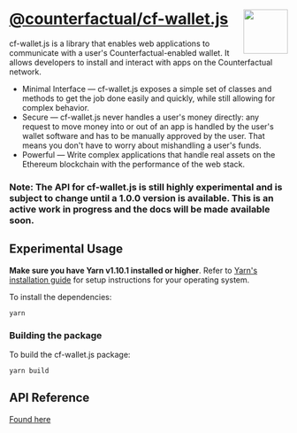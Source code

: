 # [@counterfactual/cf-wallet.js](https://github.com/counterfactual/monorepo/tree/master/packages/cf-wallet.js) <img align="right" src="../../logo.svg" height="80px" />

cf-wallet.js is a library that enables web applications to communicate with a user's Counterfactual-enabled wallet. It allows developers to install and interact with apps on the Counterfactual network.

- Minimal Interface — cf-wallet.js exposes a simple set of classes and methods to get the job done easily and quickly, while still allowing for complex behavior.
- Secure — cf-wallet.js never handles a user's money directly: any request to move money into or out of an app is handled by the user's wallet software and has to be manually approved by the user. That means you don't have to worry about mishandling a user's funds.
- Powerful — Write complex applications that handle real assets on the Ethereum blockchain with the performance of the web stack.

### **Note: The API for cf-wallet.js is still highly experimental and is subject to change until a 1.0.0 version is available. This is an active work in progress and the docs will be made available soon.**

## Experimental Usage

**Make sure you have Yarn v1.10.1 installed or higher**. Refer to [Yarn's installation guide](https://yarnpkg.com/lang/en/docs/install/) for setup instructions for your operating system.

To install the dependencies:

```shell
yarn
```

### Building the package

To build the cf-wallet.js package:

```shell
yarn build 
```

## API Reference

[Found here](docs/index.html)